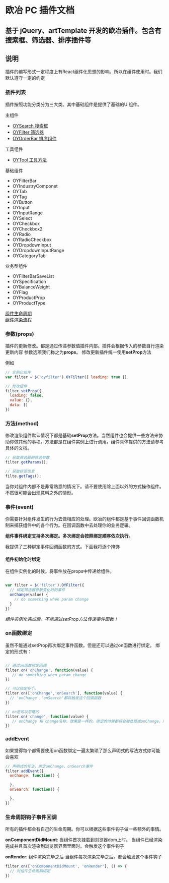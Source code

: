 # 欧冶 PC 插件文档

## 基于 jQuery、artTemplate 开发的欧冶插件。包含有搜索框、筛选器、排序插件等

## 说明

插件的编写形式一定程度上有React组件化思想的影响。所以在组件使用时。我们默认遵守一定的约定

### 插件列表

插件按照功能分类分为三大类。其中基础组件是提供了基础的UI组件。

主组件

- [OYSearch 搜索框](./docs/OYSearch.md)
- [OYFilter  筛选器](./docs/OYFilter.md)
- [OYOrderBar  排序组件](./docs/OYOrderBar.md)

工具组件

- [OYTool  工具方法](./docs/OYTool.md)

基础组件

- OYFilterBar
- OYIndustryComponet
- OYTab
- OYTag
- OYButton
- OYInput
- OYInputRange
- OYSelect
- OYCheckbox
- OYCheckbox2
- OYRadio
- OYRadioCheckbox
- OYDropdownInput
- OYDropdownInputRange
- OYCategoryTab

业务型组件

- OYFilterBarSaveList
- OYSpecification
- OYBalanceWeight
- OYFlag
- OYProductProp
- OYProductType

[组件生命周期](./docs/ComponentLifeCycle.md)  
[组件渲染流程](./docs/Componet.md)

### 参数(props)

插件的更新修改。都是通过传递参数值插件内部。插件会根据传入的参数自行渲染更新内容
参数选项我们称之为**props**。
修改更新插件统一使用**setProp**方法

例如

```js
// 实例化组件
var filter = $('oyfilter').OYFilter({ loading: true });

// 修改组件
filter.setProp({
  loading: false,
  value: {},
  data: []
})
```

### 方法(method)

修改渲染组件默认情况下都是基础**setProp**方法。当然组件也会提供一些方法来协助你做其他的事项。方法都是在组件实例上进行调用。组件具体提供的方法请参考具体的文档。

```js
// 获取筛选器的筛选参数
filter.getParams();

// 获取标签信息
filte.getTags();

```

当你对组件内部不是非常熟悉的情况下。请不要使用除上面以外的方式操作组件。不然很可能会出现意料之外的情形。

### 事件(event)

你需要针对组件发生的行为去做相应的处理。欧冶的组件都是基于事件回调函数机制来捕获组件中的各个行为。在回调函数中去处理你的业务逻辑。

**组件事件绑定支持多次绑定。多次绑定会按照绑定顺序依次执行。**

我提供了三种绑定事件回调函数的方式。下面我将逐个掩饰

#### 组件初始化时绑定

在组件实例化的时候。将事件放在props中传递给组件。

```js

var filter = $('filter').OYFilter({
  // 绑定筛选器参数变化时的事件
  onChange(value) {
    // do something when param change
  }
})
```
*组件实例化完成后。不能通过setProp方法传递事件函数！*

### on函数绑定

虽然不能通过setProp再次绑定事件函数。但是还可以通过on函数进行绑定。
绑定的形式有：

```js

// 通过on函数绑定回调
filter.on('onChange', function(value) {
   // do something when param change
})

// 可以绑定多个。
filter.on(['onChange','onSearch'], function(value) {
  // 'onChange','onSearch'都将触发这个回调函数
})

// on是可以忽略的
filter.on('change', function(value) {
   // onChange 和 change名称。效果是一样的。绑定的时候都将会被处理成onChange。所以可以放心使用
})
```

### addEvent

如果觉得每个都需要使用on函数绑定一遍太繁琐了那么声明式的写法方式你可能会喜欢

```js
// 声明式的写法，绑定onChange、onSearch事件
filter.addEvent({
  onChange: function() {

  },
  onSearch: function() {

  },
})
```

### 生命周期钩子事件回调

所有的插件都会有自己的生命周期。你可以根据这些事件钩子做一些额外的事情。

**onComponentDidMount**: 当组件首次挂载到浏览器dom上时。
当组件已经渲染完成并且首次渲染到浏览器界面里面时。会触发这个事件钩子

**onRender**: 组件渲染完毕之后
当组件每次渲染完毕之后。都会触发这个事件钩子

```js
filter.on(['onComponentDidMount', 'onRender'], () => {
  // 对组件生命周期绑定
})
```

